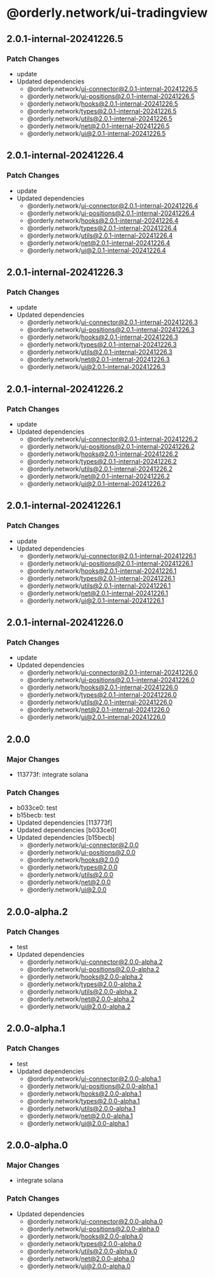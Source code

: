# @orderly.network/ui-tradingview

## 2.0.1-internal-20241226.5

### Patch Changes

- update
- Updated dependencies
  - @orderly.network/ui-connector@2.0.1-internal-20241226.5
  - @orderly.network/ui-positions@2.0.1-internal-20241226.5
  - @orderly.network/hooks@2.0.1-internal-20241226.5
  - @orderly.network/types@2.0.1-internal-20241226.5
  - @orderly.network/utils@2.0.1-internal-20241226.5
  - @orderly.network/net@2.0.1-internal-20241226.5
  - @orderly.network/ui@2.0.1-internal-20241226.5

## 2.0.1-internal-20241226.4

### Patch Changes

- update
- Updated dependencies
  - @orderly.network/ui-connector@2.0.1-internal-20241226.4
  - @orderly.network/ui-positions@2.0.1-internal-20241226.4
  - @orderly.network/hooks@2.0.1-internal-20241226.4
  - @orderly.network/types@2.0.1-internal-20241226.4
  - @orderly.network/utils@2.0.1-internal-20241226.4
  - @orderly.network/net@2.0.1-internal-20241226.4
  - @orderly.network/ui@2.0.1-internal-20241226.4

## 2.0.1-internal-20241226.3

### Patch Changes

- update
- Updated dependencies
  - @orderly.network/ui-connector@2.0.1-internal-20241226.3
  - @orderly.network/ui-positions@2.0.1-internal-20241226.3
  - @orderly.network/hooks@2.0.1-internal-20241226.3
  - @orderly.network/types@2.0.1-internal-20241226.3
  - @orderly.network/utils@2.0.1-internal-20241226.3
  - @orderly.network/net@2.0.1-internal-20241226.3
  - @orderly.network/ui@2.0.1-internal-20241226.3

## 2.0.1-internal-20241226.2

### Patch Changes

- update
- Updated dependencies
  - @orderly.network/ui-connector@2.0.1-internal-20241226.2
  - @orderly.network/ui-positions@2.0.1-internal-20241226.2
  - @orderly.network/hooks@2.0.1-internal-20241226.2
  - @orderly.network/types@2.0.1-internal-20241226.2
  - @orderly.network/utils@2.0.1-internal-20241226.2
  - @orderly.network/net@2.0.1-internal-20241226.2
  - @orderly.network/ui@2.0.1-internal-20241226.2

## 2.0.1-internal-20241226.1

### Patch Changes

- update
- Updated dependencies
  - @orderly.network/ui-connector@2.0.1-internal-20241226.1
  - @orderly.network/ui-positions@2.0.1-internal-20241226.1
  - @orderly.network/hooks@2.0.1-internal-20241226.1
  - @orderly.network/types@2.0.1-internal-20241226.1
  - @orderly.network/utils@2.0.1-internal-20241226.1
  - @orderly.network/net@2.0.1-internal-20241226.1
  - @orderly.network/ui@2.0.1-internal-20241226.1

## 2.0.1-internal-20241226.0

### Patch Changes

- update
- Updated dependencies
  - @orderly.network/ui-connector@2.0.1-internal-20241226.0
  - @orderly.network/ui-positions@2.0.1-internal-20241226.0
  - @orderly.network/hooks@2.0.1-internal-20241226.0
  - @orderly.network/types@2.0.1-internal-20241226.0
  - @orderly.network/utils@2.0.1-internal-20241226.0
  - @orderly.network/net@2.0.1-internal-20241226.0
  - @orderly.network/ui@2.0.1-internal-20241226.0

## 2.0.0

### Major Changes

- 113773f: integrate solana

### Patch Changes

- b033ce0: test
- b15becb: test
- Updated dependencies [113773f]
- Updated dependencies [b033ce0]
- Updated dependencies [b15becb]
  - @orderly.network/ui-connector@2.0.0
  - @orderly.network/ui-positions@2.0.0
  - @orderly.network/hooks@2.0.0
  - @orderly.network/types@2.0.0
  - @orderly.network/utils@2.0.0
  - @orderly.network/net@2.0.0
  - @orderly.network/ui@2.0.0

## 2.0.0-alpha.2

### Patch Changes

- test
- Updated dependencies
  - @orderly.network/ui-connector@2.0.0-alpha.2
  - @orderly.network/ui-positions@2.0.0-alpha.2
  - @orderly.network/hooks@2.0.0-alpha.2
  - @orderly.network/types@2.0.0-alpha.2
  - @orderly.network/utils@2.0.0-alpha.2
  - @orderly.network/net@2.0.0-alpha.2
  - @orderly.network/ui@2.0.0-alpha.2

## 2.0.0-alpha.1

### Patch Changes

- test
- Updated dependencies
  - @orderly.network/ui-connector@2.0.0-alpha.1
  - @orderly.network/ui-positions@2.0.0-alpha.1
  - @orderly.network/hooks@2.0.0-alpha.1
  - @orderly.network/types@2.0.0-alpha.1
  - @orderly.network/utils@2.0.0-alpha.1
  - @orderly.network/net@2.0.0-alpha.1
  - @orderly.network/ui@2.0.0-alpha.1

## 2.0.0-alpha.0

### Major Changes

- integrate solana

### Patch Changes

- Updated dependencies
  - @orderly.network/ui-connector@2.0.0-alpha.0
  - @orderly.network/ui-positions@2.0.0-alpha.0
  - @orderly.network/hooks@2.0.0-alpha.0
  - @orderly.network/types@2.0.0-alpha.0
  - @orderly.network/utils@2.0.0-alpha.0
  - @orderly.network/net@2.0.0-alpha.0
  - @orderly.network/ui@2.0.0-alpha.0
